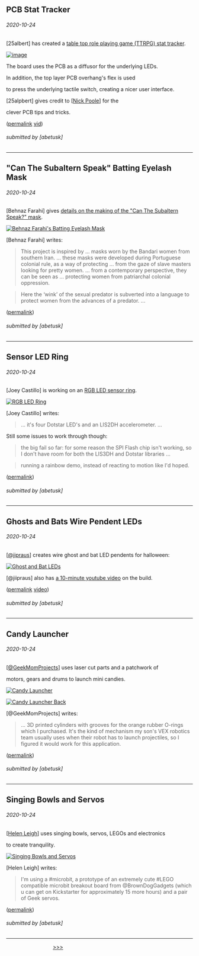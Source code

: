 PCB Stat Tracker
----


###### 2020-10-24

\[25albert\] has created a [table top role playing game (TTRPG) stat tracker](https://www.reddit.com/r/electronics/comments/j6g78t/cool_pcb_stat_tracker_i_made_for_ttrpgs/).

[![image](img/2020-10-24_pcb-stat-tracker.jpg)](https://imgur.com/a/NghQDxi)

The board uses the PCB as a diffusor for the underlying LEDs.

In addition, the top layer PCB overhang's flex is used

to press the underlying tactile switch, creating a nicer user interface.

\[25alpbert\] gives credit to \[[Nick Poole](https://youtu.be/rAXmzt-_NZ4)\] for the

clever PCB tips and tricks.

([permalink](https://web.archive.org/web/20201024144425/https://www.reddit.com/r/electronics/comments/j6g78t/cool_pcb_stat_tracker_i_made_for_ttrpgs/) [vid](https://web.archive.org/web/20201024145053if_/https://www.youtube.com/watch?v=rAXmzt-_NZ4&feature=youtu.be))

###### submitted by \[abetusk\]

---


"Can The Subaltern Speak" Batting Eyelash Mask
----


###### 2020-10-24

\[Behnaz Farahi\] gives [details on the making of the "Can The Subaltern Speak?" mask](https://www.youtube.com/watch?v=TAjz19cV3RY).

[![Behnaz Farahi's Batting Eyelash Mask](img/2020-10-24_farahi-mask.gif)](https://www.youtube.com/watch?v=TAjz19cV3RY)

\[Behnaz Farahi\] writes:

> This project is inspired by ... masks worn by the Bandari women from southern Iran. ... these masks were developed during Portuguese colonial rule, as a way of protecting ... from the gaze of slave masters looking for pretty women. ... from a contemporary perspective, they can be seen as ... protecting women from patriarchal colonial oppression.

> Here the ‘wink’ of the sexual predator is subverted into a language to protect women from the advances of a predator. ...

([permalink](https://web.archive.org/web/20201024134535if_/https://www.youtube.com/watch?v=TAjz19cV3RY))

###### submitted by \[abetusk\]

---


Sensor LED Ring
----


###### 2020-10-24

\[Joey Castillo\] is working on an [RGB LED sensor ring](https://twitter.com/josecastillo/status/1319682792763101198).

[![RGB LED Ring](img/2020-10-24_castillo-ring.jpg)](https://twitter.com/josecastillo/status/1319678368728731648)

\[Joey Castillo\] writes:

> ... it's four Dotstar LED's and an LIS2DH accelerometer. ...

Still some issues to work through though:

> the big fail so far: for some reason the SPI Flash chip isn't working, so I don't have room for both the LIS3DH and Dotstar libraries ...

> running a rainbow demo, instead of reacting to motion like I'd hoped.

([permalink](https://web.archive.org/web/20201024132922/https://twitter.com/josecastillo/status/1319678368728731648))

###### submitted by \[abetusk\]

---


Ghosts and Bats Wire Pendent LEDs
---


###### 2020-10-24

\[[@jipraus](https://twitter.com/jipraus/status/1319662644526223363)\] creates wire ghost and bat LED pendents for halloween:

[![Ghost and Bat LEDs](img/2020-10-24_ghost-bat-led.jpg)](https://twitter.com/jipraus/status/1319662644526223363)

\[@jiipraus\] also has [a 10-minute youtube video](https://youtu.be/xe5E9Fbc9vo) on the build.

([permalink](https://web.archive.org/web/20201024102240/https://twitter.com/jipraus/status/1319662644526223363) [video](https://web.archive.org/web/20201024103030/https://www.youtube.com/watch?v=xe5E9Fbc9vo&feature=youtu.be))

###### submitted by \[abetusk\]

---


Candy Launcher
---


###### 2020-10-24

\[[@GeekMomProjects](https://twitter.com/GeekMomProjects/status/1319715821795504128)\] uses laser cut parts and a patchwork of

motors, gears and drums to launch mini candies.

[![Candy Launcher](/img/2020-10-24_candy-launcher.gif)](https://twitter.com/GeekMomProjects/status/1319717692698284033)

[![Candy Launcher Back](/img/2020-10-24_candy-launcher-back.jpg)](https://twitter.com/GeekMomProjects/status/1319717692698284033)

\[@GeekMomProjects\] writes:

> ... 3D printed cylinders with grooves for the orange rubber O-rings which I purchased. It's the kind of mechanism my son's VEX robotics team usually uses when their robot has to launch projectiles, so I figured it would work for this application.

([permalink](https://web.archive.org/web/20201024095242/https://twitter.com/GeekMomProjects/status/1319717692698284033))

###### submitted by \[abetusk\]

---


Singing Bowls and Servos
---


###### 2020-10-24

\[[Helen Leigh](https://twitter.com/helenleigh/status/1319420968964624395)\] uses singing bowls, servos, LEGOs and electronics

to create tranquility.

[![Singing Bowls and Servos](/img/2020-10-24_singing-bowl-servo.jpg)](https://twitter.com/helenleigh/status/1319420968964624395)

\[Helen Leigh\] writes:

> I'm using a #microbit, a prototype of an extremely cute #LEGO compatible microbit breakout board from @BrownDogGadgets (which u can get on Kickstarter for approximately 15 more hours) and a pair of Geek servos.

([permalink](https://web.archive.org/web/20201024091931/https://twitter.com/helenleigh/status/1319420968964624395))

###### submitted by \[abetusk\]

---





 &nbsp; &nbsp; &nbsp; &nbsp; &nbsp; &nbsp; &nbsp; &nbsp; &nbsp; &nbsp; &nbsp; &nbsp; &nbsp; &nbsp; &nbsp; &nbsp; [>>>](4/)



